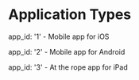 # Application Types

app_id: '1' - Mobile app for iOS

app_id: '2' - Mobile app for Android

app_id: '3' - At the rope app for iPad

